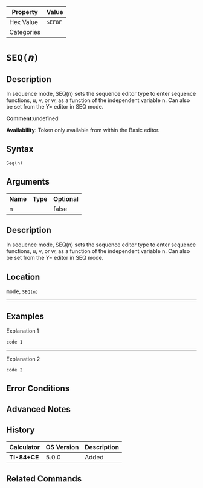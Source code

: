 | Property      | Value |
|---------------|-------|
| Hex Value     | `$EF8F`|
| Categories    | <ul></ul> |

# `SEQ(𝒏)`

## Description
In sequence mode, SEQ(n) sets the sequence editor type to enter sequence functions, u, v, or w, as a function of the independent variable n.   Can also be set from the Y= editor in SEQ mode.

<b>Comment</b>:undefined

<b>Availability</b>: Token only available from within the Basic editor.

## Syntax
`Seq(n)`

## Arguments
<table>
<tr><th>Name</th><th>Type</th><th>Optional</th></tr>

<tr><td>n</td><td></td><td>false</td></tr>

</table>

## Description
In sequence mode, SEQ(n) sets the sequence editor type to enter sequence functions, u, v, or w, as a function of the independent variable n.   Can also be set from the Y= editor in SEQ mode.

## Location
<kbd>mode</kbd>, `SEQ(n)`
<hr>

## Examples

Explanation 1
```ti-basic
code 1
```
---
Explanation 2
```ti-basic
code 2
```

## Error Conditions


## Advanced Notes


## History
| Calculator | OS Version | Description |
|------------|------------|-------------|
| <b>TI-84+CE</b> | 5.0.0 | Added

## Related Commands

    